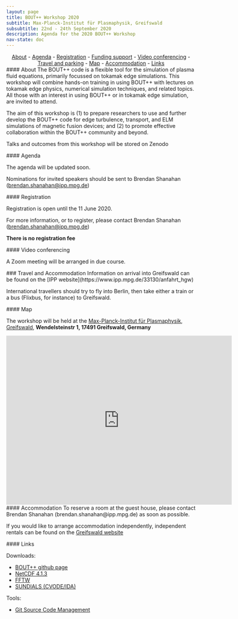 ```yaml
---
layout: page
title: BOUT++ Workshop 2020
subtitle: Max-Planck-Institut für Plasmaphysik, Greifswald
subsubtitle: 22nd - 24th September 2020
description: Agenda for the 2020 BOUT++ Workshop
nav-state: doc
---
```


<center> 
 <a href="#about">About</a> - <a href="#agenda">Agenda</a> - <a href="#registration">Registration</a>  -  <a href="#support">Funding support</a> - <a href="#vc">Video conferencing</a> - <a href="#travel">Travel and parking</a> - <a href="#map">Map</a>  -  <a href="#accommodation">Accommodation</a>  -  <a href="#links">Links</a>
</center> 

<a name="about"/>
#### About
The BOUT++ code is a flexible tool for the simulation of plasma fluid equations, primarily focussed on tokamak edge simulations. This workshop will combine hands-on training in using BOUT++ with lectures on tokamak edge physics, numerical simulation techniques, and related topics. All those with an interest in using BOUT++ or in tokamak edge simulation, are invited to attend.

The aim of this workshop is (1) to prepare researchers to use and further develop the BOUT++ code for edge turbulence, transport, and ELM simulations of magnetic fusion devices; and (2) to promote effective collaboration within the BOUT++ community and beyond.
 
Talks and outcomes from this workshop will be stored on Zenodo

<a name="agenda"/>
#### Agenda

The agenda will be updated soon.

Nominations for invited speakers should be sent to Brendan Shanahan (brendan.shanahan@ipp.mpg.de)

<a name="registration"/>
#### Registration

Registration is open until the 11 June 2020.

For more information, or to register, please contact Brendan Shanahan
(brendan.shanahan@ipp.mpg.de)

**There is no registration fee**

<a name="vc"/>
#### Video conferencing

A Zoom meeting will be arranged in due course. 

<a name="travel"/>
### Travel and Accommodation
Information on arrival into Greifswald can be found on the [IPP website](https://www.ipp.mpg.de/33130/anfahrt_hgw)

International travellers should try to fly into Berlin, then take either a train or a bus (Flixbus, for instance) to Greifswald.

<a name="map"/>
#### Map

The workshop will be held at the [Max-Planck-Institut für Plasmaphysik, Greifswald](https://www.ipp.mpg.de/en), **Wendelsteinstr 1, 17491 Greifswald, Germany**
<iframe src="https://www.google.com/maps/embed?pb=!1m14!1m8!1m3!1d9363.9195596628!2d13.4242699!3d54.0741!3m2!1i1024!2i768!4f13.1!3m3!1m2!1s0x0%3A0xf1d8d29bf043993b!2sMax-Planck-Institut%20f%C3%BCr%20Plasmaphysik%2C%20Teilinstitut%20Greifswald!5e0!3m2!1sen!2sde!4v1583333842813!5m2!1sen!2sde" width="600" height="450" frameborder="0" style="border:0;" allowfullscreen=""></iframe>

<a name="accommodation"/>
#### Accommodation
To reserve a room at the guest house, please contact Brendan Shanahan (brendan.shanahan@ipp.mpg.de) as soon as possible.

If you would like to arrange accommodation independently, independent rentals can be found on the [Greifswald website](https://www.buchen.travel/greifswald-booking/index.php)

<a name="links"/>
#### Links

Downloads:

* [BOUT++ github page](https://github.com/boutproject/BOUT-dev)
* [NetCDF 4.1.3](http://www.unidata.ucar.edu/downloads/netcdf/netcdf-4_1_3/index.jsp)
* [FFTW](http://www.fftw.org/download.html)
* [SUNDIALS (CVODE/IDA)](http://computation.llnl.gov/casc/sundials/download/download.html)

Tools:

* [Git Source Code Management](http://git-scm.com)

